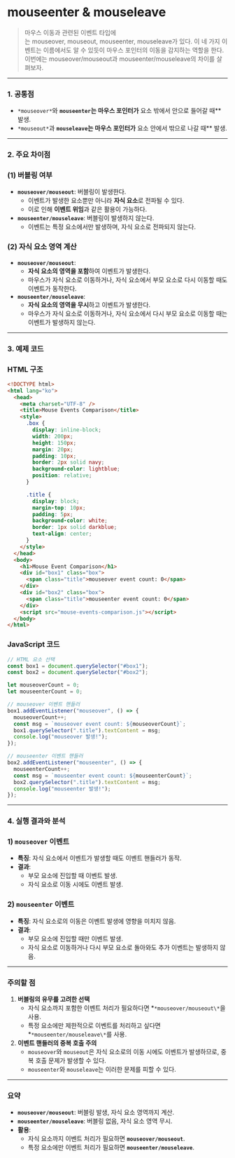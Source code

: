 # mouseenter & mouseleave

> 마우스 이동과 관련된 이벤트 타입에는 mouseover, mouseout, mouseenter, mouseleave가 있다. 이 네 가지 이벤트는 이름에서도 알 수 있듯이 마우스 포인터의 이동을 감지하는 역할을 한다. 이번에는 mouseover/mouseout과 mouseenter/mouseleave의 차이를 살펴보자.

---

### **1. 공통점**

- `*mouseover*`와 **`mouseenter`는 마우스 포인터가** 요소 밖에서 안으로 들어갈 때\*\* 발생.
- `*mouseout*`과 **`mouseleave`는 마우스 포인터가** 요소 안에서 밖으로 나갈 때\*\* 발생.

---

### **2. 주요 차이점**

### **(1) 버블링 여부**

- **`mouseover/mouseout`**: 버블링이 발생한다.
  - 이벤트가 발생한 요소뿐만 아니라 **자식 요소**로 전파될 수 있다.
  - 이로 인해 **이벤트 위임**과 같은 활용이 가능하다.
- **`mouseenter/mouseleave`**: 버블링이 발생하지 않는다.
  - 이벤트는 특정 요소에서만 발생하며, 자식 요소로 전파되지 않는다.

### **(2) 자식 요소 영역 계산**

- **`mouseover/mouseout`**:
  - **자식 요소의 영역을 포함**하여 이벤트가 발생한다.
  - 마우스가 자식 요소로 이동하거나, 자식 요소에서 부모 요소로 다시 이동할 때도 이벤트가 동작한다.
- **`mouseenter/mouseleave`**:
  - **자식 요소의 영역을 무시**하고 이벤트가 발생한다.
  - 마우스가 자식 요소로 이동하거나, 자식 요소에서 다시 부모 요소로 이동할 때는 이벤트가 발생하지 않는다.

---

### **3. 예제 코드**

### **HTML 구조**

```html
<!DOCTYPE html>
<html lang="ko">
  <head>
    <meta charset="UTF-8" />
    <title>Mouse Events Comparison</title>
    <style>
      .box {
        display: inline-block;
        width: 200px;
        height: 150px;
        margin: 20px;
        padding: 10px;
        border: 2px solid navy;
        background-color: lightblue;
        position: relative;
      }

      .title {
        display: block;
        margin-top: 10px;
        padding: 5px;
        background-color: white;
        border: 1px solid darkblue;
        text-align: center;
      }
    </style>
  </head>
  <body>
    <h1>Mouse Event Comparison</h1>
    <div id="box1" class="box">
      <span class="title">mouseover event count: 0</span>
    </div>
    <div id="box2" class="box">
      <span class="title">mouseenter event count: 0</span>
    </div>
    <script src="mouse-events-comparison.js"></script>
  </body>
</html>
```

### **JavaScript 코드**

```jsx
// HTML 요소 선택
const box1 = document.querySelector("#box1");
const box2 = document.querySelector("#box2");

let mouseoverCount = 0;
let mouseenterCount = 0;

// mouseover 이벤트 핸들러
box1.addEventListener("mouseover", () => {
  mouseoverCount++;
  const msg = `mouseover event count: ${mouseoverCount}`;
  box1.querySelector(".title").textContent = msg;
  console.log("mouseover 발생!");
});

// mouseenter 이벤트 핸들러
box2.addEventListener("mouseenter", () => {
  mouseenterCount++;
  const msg = `mouseenter event count: ${mouseenterCount}`;
  box2.querySelector(".title").textContent = msg;
  console.log("mouseenter 발생!");
});
```

---

### **4. 실행 결과와 분석**

### **1) `mouseover` 이벤트**

- **특징**: 자식 요소에서 이벤트가 발생할 때도 이벤트 핸들러가 동작.
- **결과**:
  - 부모 요소에 진입할 때 이벤트 발생.
  - 자식 요소로 이동 시에도 이벤트 발생.

### **2) `mouseenter` 이벤트**

- **특징**: 자식 요소로의 이동은 이벤트 발생에 영향을 미치지 않음.
- **결과**:
  - 부모 요소에 진입할 때만 이벤트 발생.
  - 자식 요소로 이동하거나 다시 부모 요소로 돌아와도 추가 이벤트는 발생하지 않음.

---

### **주의할 점**

1. **버블링의 유무를 고려한 선택**
   - 자식 요소까지 포함한 이벤트 처리가 필요하다면 *`*mouseover/mouseout\*`을 사용.
   - 특정 요소에만 제한적으로 이벤트를 처리하고 싶다면 *`*mouseenter/mouseleave\*`를 사용.
2. **이벤트 핸들러의 중복 호출 주의**
   - `mouseover`와 `mouseout`은 자식 요소로의 이동 시에도 이벤트가 발생하므로, 중복 호출 문제가 발생할 수 있다.
   - `mouseenter`와 `mouseleave`는 이러한 문제를 피할 수 있다.

---

### **요약**

- **`mouseover/mouseout`**: 버블링 발생, 자식 요소 영역까지 계산.
- **`mouseenter/mouseleave`**: 버블링 없음, 자식 요소 영역 무시.
- **활용**:
  - 자식 요소까지 이벤트 처리가 필요하면 **`mouseover/mouseout`**.
  - 특정 요소에만 이벤트 처리가 필요하면 **`mouseenter/mouseleave`**.
